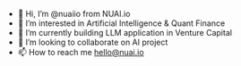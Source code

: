 - 👋 Hi, I’m @nuaiio from NUAI.io
- 👀 I’m interested in Artificial Intelligence & Quant Finance
- 🌱 I’m currently building LLM application in Venture Capital
- 💞️ I’m looking to collaborate on AI project
- 📫 How to reach me hello@nuai.io

<!---
nuaiio/nuaiio is a ✨ special ✨ repository because its `README.md` (this file) appears on your GitHub profile.
You can click the Preview link to take a look at your changes.
--->
